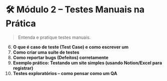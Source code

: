# 🛠️ Módulo 2 – Testes Manuais na Prática

> Entenda e pratique testes manuais.

6. **O que é caso de teste (Test Case) e como escrever um**
7. **Como criar uma suíte de testes**
8. **Como reportar bugs (Defeitos) corretamente**
9. **Exemplo prático: Testando um site simples (usando Notion/Excel para registrar)**
10. **Testes exploratórios – como pensar como um QA**

